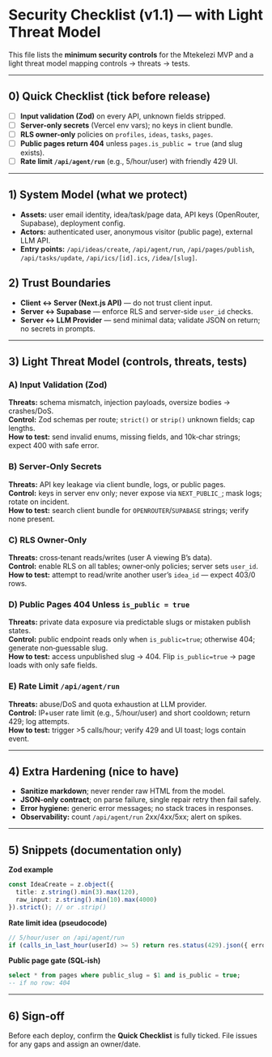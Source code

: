 # Security Checklist (v1.1) — with Light Threat Model

This file lists the **minimum security controls** for the Mtekelezi MVP and a light threat model mapping controls → threats → tests.

---

## 0) Quick Checklist (tick before release)
- [ ] **Input validation (Zod)** on every API, unknown fields stripped.
- [ ] **Server-only secrets** (Vercel env vars); no keys in client bundle.
- [ ] **RLS owner-only** policies on `profiles`, `ideas`, `tasks`, `pages`.
- [ ] **Public pages return 404** unless `pages.is_public = true` (and slug exists).
- [ ] **Rate limit `/api/agent/run`** (e.g., 5/hour/user) with friendly 429 UI.

---

## 1) System Model (what we protect)
- **Assets:** user email identity, idea/task/page data, API keys (OpenRouter, Supabase), deployment config.
- **Actors:** authenticated user, anonymous visitor (public page), external LLM API.
- **Entry points:** `/api/ideas/create`, `/api/agent/run`, `/api/pages/publish`, `/api/tasks/update`, `/api/ics/[id].ics`, `/idea/[slug]`.

## 2) Trust Boundaries
- **Client ↔ Server (Next.js API)** — do not trust client input.
- **Server ↔ Supabase** — enforce RLS and server-side `user_id` checks.
- **Server ↔ LLM Provider** — send minimal data; validate JSON on return; no secrets in prompts.

---

## 3) Light Threat Model (controls, threats, tests)

### A) Input Validation (Zod)
**Threats:** schema mismatch, injection payloads, oversize bodies → crashes/DoS.  
**Control:** Zod schemas per route; `strict()` or `strip()` unknown fields; cap lengths.  
**How to test:** send invalid enums, missing fields, and 10k‑char strings; expect 400 with safe error.

### B) Server‑Only Secrets
**Threats:** API key leakage via client bundle, logs, or public pages.  
**Control:** keys in server env only; never expose via `NEXT_PUBLIC_`; mask logs; rotate on incident.  
**How to test:** search client bundle for `OPENROUTER`/`SUPABASE` strings; verify none present.

### C) RLS Owner‑Only
**Threats:** cross‑tenant reads/writes (user A viewing B’s data).  
**Control:** enable RLS on all tables; owner‑only policies; server sets `user_id`.  
**How to test:** attempt to read/write another user’s `idea_id` — expect 403/0 rows.

### D) Public Pages 404 Unless `is_public = true`
**Threats:** private data exposure via predictable slugs or mistaken publish states.  
**Control:** public endpoint reads only when `is_public=true`; otherwise 404; generate non‑guessable slug.  
**How to test:** access unpublished slug → 404. Flip `is_public=true` → page loads with only safe fields.

### E) Rate Limit `/api/agent/run`
**Threats:** abuse/DoS and quota exhaustion at LLM provider.  
**Control:** IP+user rate limit (e.g., 5/hour/user) and short cooldown; return 429; log attempts.  
**How to test:** trigger >5 calls/hour; verify 429 and UI toast; logs contain event.

---

## 4) Extra Hardening (nice to have)
- **Sanitize markdown**; never render raw HTML from the model.
- **JSON‑only contract**; on parse failure, single repair retry then fail safely.
- **Error hygiene:** generic error messages; no stack traces in responses.
- **Observability:** count `/api/agent/run` 2xx/4xx/5xx; alert on spikes.

---

## 5) Snippets (documentation only)

**Zod example**
```ts
const IdeaCreate = z.object({
  title: z.string().min(3).max(120),
  raw_input: z.string().min(10).max(4000)
}).strict(); // or .strip()
```

**Rate limit idea (pseudocode)**
```ts
// 5/hour/user on /api/agent/run
if (calls_in_last_hour(userId) >= 5) return res.status(429).json({ error: "Rate limit" });
```

**Public page gate (SQL-ish)**
```sql
select * from pages where public_slug = $1 and is_public = true;
-- if no row: 404
```

---

## 6) Sign‑off
Before each deploy, confirm the **Quick Checklist** is fully ticked. File issues for any gaps and assign an owner/date.
